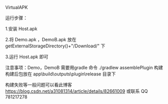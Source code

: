 VirtualAPK

运行步骤：

1.安装 Host.apk

2.将 Demo.apk ，DemoB.apk 放在 getExternalStorageDirectory()+"/Download/" 下

3.运行 Host.apk 即可

注意事项：Demo，DemoB 需要用gradle 命令   ./gradlew assemblePlugin 构建
构建后包放在 app\build\outputs\plugin\release 目录下

构建失败等一般问题可以看此博客 https://blog.csdn.net/a31081314/article/details/82661009
或联系 QQ 781217278

